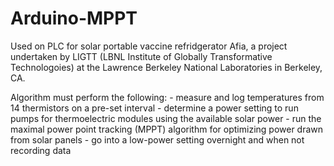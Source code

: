 Arduino-MPPT
============

Used on PLC for solar portable vaccine refridgerator Afia, a project undertaken by LIGTT (LBNL Institute of Globally Transformative Technologoies) at the Lawrence Berkeley National Laboratories in Berkeley, CA.

Algorithm must perform the following:
	- measure and log temperatures from 14 thermistors on a pre-set interval
	- determine a power setting to run pumps for thermoelectric modules using the available solar power
	- run the maximal power point tracking (MPPT) algorithm for optimizing power drawn from solar panels
	- go into a low-power setting overnight and when not recording data

